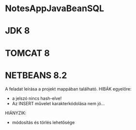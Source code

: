 # NotesAppJavaBeanSQL
# JDK 8
# TOMCAT 8
# NETBEANS 8.2

A feladat leírása a projekt mappában található.
HIBÁK egyelőre:
- a jelszó nincs hash-elve!
- Az INSERT művelet karakterkódolása nem jó...

HIÁNYZIK:
- módosítás és törlés lehetősége
